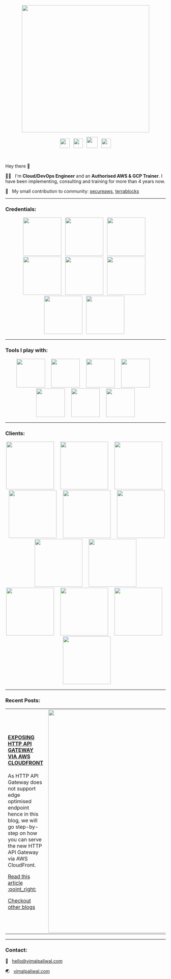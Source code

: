 <p align="center"><a href="https://vimalpaliwal.com"><img width=400 src="https://vimalpaliwal.com/images/logo.svg" /></a></p>

<p align="center"><a href="https://vimalpaliwal.medium.com"><img width=30 src="https://upload.wikimedia.org/wikipedia/commons/e/ec/Medium_logo_Monogram.svg" /></a> &nbsp; <a href="https://linkedin.com/in/paliwalvimal"><img width=30 src="https://vimalpaliwal.com/images/linkedin.svg?1" /></a> &nbsp; <a href="https://www.youtube.com/channel/UCeeJwbuN9q5Fx0y47XK3hcA"><img width=35 src="https://vimalpaliwal.com/images/youtube.svg" /></a> &nbsp; <a href="https://github.com/terrablocks"><img width=30 src="https://vimalpaliwal.com/images/terrablocks.png" /></a></p>

<br/>

Hey there 👋

:man_technologist: &nbsp; I'm **Cloud/DevOps Engineer** and an **Authorised AWS & GCP Trainer**. I have been implementing, consulting and training for more than 4 years now.

:open_book: &nbsp; My small contribution to community: [secureaws](https://github.com/paliwalvimal/secureaws "secureaws"), [terrablocks](https://github.com/terrablocks "terrablocks")

***

### Credentials:
<p align="center">
    <img width=120 src="https://vimalpaliwal.com/images/certificates/aws-aai.png" /> &nbsp; 
    <img width=120 src="https://vimalpaliwal.com/images/certificates/aws-sap.png" /> &nbsp; 
    <img width=120 src="https://vimalpaliwal.com/images/certificates/aws-ss.png" /> &nbsp; 
    <img width=120 src="https://vimalpaliwal.com/images/certificates/aws-saa.png" /> &nbsp; 
    <img width=120 src="https://vimalpaliwal.com/images/certificates/aws-da.png" /> &nbsp; 
    <img width=120 src="https://vimalpaliwal.com/images/certificates/aws-soa.png" /> &nbsp; 
    <img width=120 src="https://vimalpaliwal.com/images/certificates/gcp-cca.png" /> &nbsp; 
    <img width=120 src="https://vimalpaliwal.com/images/certificates/gcp-cce.png" /> &nbsp; 
</p>

***

### Tools I play with:
<p align="center">
    <img width=90 src="https://vimalpaliwal.com/images/aws.png?1" /> &nbsp; &nbsp; 
    <img width=90 src="https://vimalpaliwal.com/images/terraform.png?3" /> &nbsp; &nbsp; 
    <img width=90 src="https://vimalpaliwal.com/images/k8s.png?1" /> &nbsp; &nbsp; 
    <img width=90 src="https://vimalpaliwal.com/images/gitlab.png?1" /> &nbsp; &nbsp; 
    <img width=90 src="https://vimalpaliwal.com/images/jenkins.png?1" /> &nbsp; &nbsp; 
    <img width=90 src="https://vimalpaliwal.com/images/bash.png?1" /> &nbsp; &nbsp; 
    <img width=90 src="https://vimalpaliwal.com/images/python.png?1" />
</p>

***

### Clients:
<p align="center">
    <img width=150 src="https://vimalpaliwal.com/images/clients/modus-create.png" /> &nbsp;  &nbsp; 
    <img width=150 src="https://vimalpaliwal.com/images/clients/toptal.png" /> &nbsp;  &nbsp; 
    <img width=150 src="https://vimalpaliwal.com/images/clients/coditas.png" /> &nbsp;  &nbsp; 
    <img width=150 src="https://vimalpaliwal.com/images/clients/trainocate.png" /> &nbsp;  &nbsp; 
    <img width=150 src="https://vimalpaliwal.com/images/clients/whizlabs.png" /> &nbsp;  &nbsp; 
    <img width=150 src="https://vimalpaliwal.com/images/clients/eximchain.png" /> &nbsp;  &nbsp; 
    <img width=150 src="https://vimalpaliwal.com/images/clients/greatlearning.png" /> &nbsp;  &nbsp; 
    <img width=150 src="https://vimalpaliwal.com/images/clients/ucb-bank.png" /> &nbsp;  &nbsp; 
    <img width=150 src="https://vimalpaliwal.com/images/clients/ge.png" /> &nbsp;  &nbsp; 
    <img width=150 src="https://vimalpaliwal.com/images/clients/mindtree.png" /> &nbsp;  &nbsp; 
    <img width=150 src="https://vimalpaliwal.com/images/clients/ltts.png" /> &nbsp;  &nbsp; 
    <img width=150 src="https://vimalpaliwal.com/images/clients/harman.svg" />
</p>

***

### Recent Posts:
<table>
    <tr>
        <td>
            <h4><a href="https://vimalpaliwal.medium.com/how-to-expose-aws-http-api-gateway-via-aws-cloudfront-16383f45704b">EXPOSING HTTP API GATEWAY VIA AWS CLOUDFRONT</a></h4>
            <p>As HTTP API Gateway does not support edge optimised endpoint hence in this blog, we will go step-by-step on how you can serve the new HTTP API Gateway via AWS CloudFront.</p>
            <p><a href="https://vimalpaliwal.medium.com/how-to-expose-aws-http-api-gateway-via-aws-cloudfront-16383f45704b">Read this article :point_right:</a></p>
            <p><a href="https://vimalpaliwal.com/#blogs">Checkout other blogs</a></p>
        </td>
        <td><a href="https://vimalpaliwal.medium.com/how-to-expose-aws-http-api-gateway-via-aws-cloudfront-16383f45704b"><img width=700 src="https://vimalpaliwal.com/blog/2020/07/7b172efff6/blog-1.png" /></a></td>
    </tr>
</table>

***
### Contact:
:e-mail: &nbsp; [hello@vimalpaliwal.com](mailto:hello@vimalpaliwal.com)

:earth_asia: &nbsp; [vimalpaliwal.com](https://vimalpaliwal.com)

<!--
**paliwalvimal/paliwalvimal** is a ✨ _special_ ✨ repository because its `README.md` (this file) appears on your GitHub profile.

Here are some ideas to get you started:

- 🔭 I’m currently working on ...
- 🌱 I’m currently learning ...
- 👯 I’m looking to collaborate on ...
- 🤔 I’m looking for help with ...
- 💬 Ask me about ...
- 📫 How to reach me: ...
- 😄 Pronouns: ...
- ⚡ Fun fact: ...
-->
